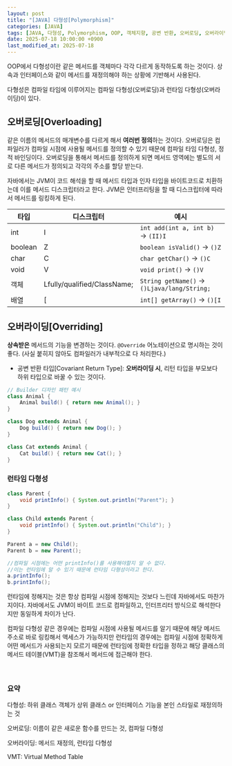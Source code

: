 ```yaml
---
layout: post
title: "[JAVA] 다형성[Polymorphism]"
categories: [JAVA]
tags: [JAVA, 다형성, Polymorphism, OOP, 객체지향, 공변 반환, 오버로딩, 오버라이딩]
date: 2025-07-18 10:00:00 +0900
last_modified_at: 2025-07-18
---
```


OOP에서 다형성이란 같은 메서드를 객체마다 각각 다르게 동작하도록 하는 것이다.
상속과 인터페이스와 같이 메서드를 재정의해야 하는 상황에 기반해서 사용된다.

다형성은 컴파일 타임에 이루어지는 컴파일 다형성(오버로딩)과 런타임 다형성(오버라이딩)이 있다.

## 오버로딩[Overloading]

같은 이름의 메서드의 매개변수를 다르게 해서 **여러번 정의**하는 것이다.
오버로딩은 컴파일러가 컴파일 시점에 사용될 메서드를 정의할 수 있기 때문에 컴파일 타임 다형성, 정적 바인딩이다.
오버로딩을 통해서 메서드를 정의하게 되면 메서드 영역에는 별도의 서로 다른 메서드가 정의되고 각각의 주소를 할당 받는다.

자바에서는 JVM이 코드 해석을 할 때 메서드 타입과 인자 타입을 바이트코드로 치환하는데 이를 메서드 디스크립터라고 한다. JVM은 인터프리팅을 할 때 디스크립터에 따라서 메서드를 링킹하게 된다.

| 타입 | 디스크립터 | 예시 |
|------|------------|------|
| int | I | `int add(int a, int b)` → `(II)I` |
| boolean | Z | `boolean isValid()` → `()Z` |
| char | C | `char getChar()` → `()C` |
| void | V | `void print()` → `()V` |
| 객체 | Lfully/qualified/ClassName; | `String getName()` → `()Ljava/lang/String;` |
| 배열 | [ | `int[] getArray()` → `()[I` |

## 오버라이딩[Overriding]

**상속받은** 메서드의 기능을 변경하는 것이다. `@Override` 어노테이션으로 명시하는 것이 좋다. (사실 붙히지 않아도 컴파일러가 내부적으로 다 처리한다.)

- 공변 반환 타입[Covariant Return Type]: **오버라이딩 시**, 리턴 타입을 부모보다 하위 타입으로 바꿀 수 있는 것이다.

```java
// Builder 디자인 패턴 예시
class Animal {
	Animal build() { return new Animal(); }
}

class Dog extends Animal {
	Dog build() { return new Dog(); }
}

class Cat extends Animal {
	Cat build() { return new Cat(); }
}
```

### 런타임 다형성

```java
class Parent {
	void printInfo() { System.out.println("Parent"); }
}

class Child extends Parent {
	void printInfo() { System.out.println("Child"); }
}

Parent a = new Child();
Parent b = new Parent();

//컴파일 시점에는 어떤 printInfo()를 사용해야할지 알 수 없다.
//이는 런타임에 알 수 있기 때문에 런타임 다형성이라고 한다.
a.printInfo();
b.printInfo();
```

런타임에 정해지는 것은 항상 컴파일 시점에 정해지는 것보다 느린데 자바에서도 마찬가지이다. 자바에서도 JVM이 바이트 코드로 컴파일하고, 인터프리터 방식으로 해석한다지만 동일하게 차이가 난다.

컴파일 다형성 같은 경우에는 컴파일 시점에 사용될 메서드를 알기 때문에 해당 메서드 주소로 바로 링킹해서 액세스가 가능하지만 런타임의 경우에는 컴파일 시점에 정확하게 어떤 메서드가 사용되는지 모르기 때문에 런타임에 정확한 타입을 정하고 해당 클래스의 메서드 테이블(VMT)을 참조해서 메서드에 접근해야 한다.
<br><br><br>


### 요약

다형성: 하위 클래스 객체가 상위 클래스 or 인터페이스 기능을 본인 스타일로 재정의하는 것

오버로딩: 이름이 같은 새로운 함수를 만드는 것, 컴파일 다형성

오버라이딩: 메서드 재정의, 런타임 다형성

VMT: Virtual Method Table